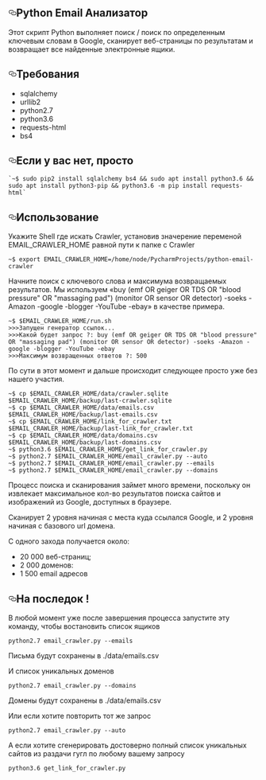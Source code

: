 <div id="readme" class="readme blob instapaper_body js-code-block-container">
<article class="markdown-body entry-content" itemprop="text"><h1><a id="user-content-python-email-анализатор" class="anchor" aria-hidden="true" href="#python-email-анализатор"><svg class="octicon octicon-link" viewBox="0 0 16 16" version="1.1" width="16" height="16" aria-hidden="true"><path fill-rule="evenodd" d="M4 9h1v1H4c-1.5 0-3-1.69-3-3.5S2.55 3 4 3h4c1.45 0 3 1.69 3 3.5 0 1.41-.91 2.72-2 3.25V8.59c.58-.45 1-1.27 1-2.09C10 5.22 8.98 4 8 4H4c-.98 0-2 1.22-2 2.5S3 9 4 9zm9-3h-1v1h1c1 0 2 1.22 2 2.5S13.98 12 13 12H9c-.98 0-2-1.22-2-2.5 0-.83.42-1.64 1-2.09V6.25c-1.09.53-2 1.84-2 3.25C6 11.31 7.55 13 9 13h4c1.45 0 3-1.69 3-3.5S14.5 6 13 6z"></path></svg></a>Python Email Анализатор</h1>
<p>Этот скрипт Python выполняет поиск / поиск по определенным ключевым словам в Google, сканирует веб-страницы по результатам и возвращает все найденные электронные ящики.</p>
<h2><a id="user-content-требования" class="anchor" aria-hidden="true" href="#требования"><svg class="octicon octicon-link" viewBox="0 0 16 16" version="1.1" width="16" height="16" aria-hidden="true"><path fill-rule="evenodd" d="M4 9h1v1H4c-1.5 0-3-1.69-3-3.5S2.55 3 4 3h4c1.45 0 3 1.69 3 3.5 0 1.41-.91 2.72-2 3.25V8.59c.58-.45 1-1.27 1-2.09C10 5.22 8.98 4 8 4H4c-.98 0-2 1.22-2 2.5S3 9 4 9zm9-3h-1v1h1c1 0 2 1.22 2 2.5S13.98 12 13 12H9c-.98 0-2-1.22-2-2.5 0-.83.42-1.64 1-2.09V6.25c-1.09.53-2 1.84-2 3.25C6 11.31 7.55 13 9 13h4c1.45 0 3-1.69 3-3.5S14.5 6 13 6z"></path></svg></a>Требования</h2>
<ul>
<li>sqlalchemy</li>
<li>urllib2</li>
<li>python2.7</li>
<li>python3.6</li>
<li>requests-html</li>
<li>bs4</li>
</ul>
<h2><a id="user-content-Устанавливаем" class="anchor" aria-hidden="true" href="#если-у-вас-нет-просто"><svg class="octicon octicon-link" viewBox="0 0 16 16" version="1.1" width="16" height="16" aria-hidden="true"><path fill-rule="evenodd" d="M4 9h1v1H4c-1.5 0-3-1.69-3-3.5S2.55 3 4 3h4c1.45 0 3 1.69 3 3.5 0 1.41-.91 2.72-2 3.25V8.59c.58-.45 1-1.27 1-2.09C10 5.22 8.98 4 8 4H4c-.98 0-2 1.22-2 2.5S3 9 4 9zm9-3h-1v1h1c1 0 2 1.22 2 2.5S13.98 12 13 12H9c-.98 0-2-1.22-2-2.5 0-.83.42-1.64 1-2.09V6.25c-1.09.53-2 1.84-2 3.25C6 11.31 7.55 13 9 13h4c1.45 0 3-1.69 3-3.5S14.5 6 13 6z"></path></svg></a>Если у вас нет, просто</h2>
<pre><code>`~$ sudo pip2 install sqlalchemy bs4 &amp;&amp; sudo apt install python3.6 &amp;&amp; sudo apt install python3-pip &amp;&amp; python3.6 -m pip install requests-html` 
</code></pre>
<h2><a id="user-content-использование" class="anchor" aria-hidden="true" href="#использование"><svg class="octicon octicon-link" viewBox="0 0 16 16" version="1.1" width="16" height="16" aria-hidden="true"><path fill-rule="evenodd" d="M4 9h1v1H4c-1.5 0-3-1.69-3-3.5S2.55 3 4 3h4c1.45 0 3 1.69 3 3.5 0 1.41-.91 2.72-2 3.25V8.59c.58-.45 1-1.27 1-2.09C10 5.22 8.98 4 8 4H4c-.98 0-2 1.22-2 2.5S3 9 4 9zm9-3h-1v1h1c1 0 2 1.22 2 2.5S13.98 12 13 12H9c-.98 0-2-1.22-2-2.5 0-.83.42-1.64 1-2.09V6.25c-1.09.53-2 1.84-2 3.25C6 11.31 7.55 13 9 13h4c1.45 0 3-1.69 3-3.5S14.5 6 13 6z"></path></svg></a>Использование</h2>
<p>Укажите Shell где искать Crawler, установив значерение переменой EMAIL_CRAWLER_HOME равной пути к папке с Crawler</p>
<pre><code>~$ export EMAIL_CRAWLER_HOME=/home/node/PycharmProjects/python-email-crawler
</code></pre>
<p>Начните поиск с ключевого слова и максимума возвращаемых результатов. Мы используем «buy (emf OR geiger OR TDS OR "blood pressure" OR "massaging pad") (monitor OR sensor OR detector) -soeks -Amazon -google -blogger -YouTube -ebay» в качестве примера.</p>
<pre><code>~$ $EMAIL_CRAWLER_HOME/run.sh
&gt;&gt;&gt;Запущен генератор ссылок...
&gt;&gt;&gt;Какой будет запрос ?: buy (emf OR geiger OR TDS OR "blood pressure" OR "massaging pad") (monitor OR sensor OR detector) -soeks -Amazon -google -blogger -YouTube -ebay
&gt;&gt;&gt;Максимум возвращенных ответов ?: 500
</code></pre>
<p>По сути в этот момент и дальше происходит следующее просто уже без нашего участия.</p>
<pre><code>~$ cp $EMAIL_CRAWLER_HOME/data/crawler.sqlite $EMAIL_CRAWLER_HOME/backup/last-crawler.sqlite
~$ cp $EMAIL_CRAWLER_HOME/data/emails.csv $EMAIL_CRAWLER_HOME/backup/last-emails.csv
~$ cp $EMAIL_CRAWLER_HOME/link_for_crawler.txt $EMAIL_CRAWLER_HOME/backup/last-link_for_crawler.txt
~$ cp $EMAIL_CRAWLER_HOME/data/domains.csv $EMAIL_CRAWLER_HOME/backup/last-domains.csv
~$ python3.6 $EMAIL_CRAWLER_HOME/get_link_for_crawler.py
~$ python2.7 $EMAIL_CRAWLER_HOME/email_crawler.py --auto
~$ python2.7 $EMAIL_CRAWLER_HOME/email_crawler.py --emails
~$ python2.7 $EMAIL_CRAWLER_HOME/email_crawler.py --domains
</code></pre>
<p>Процесс поиска и сканирования займет много времени, поскольку он извлекает максимальное кол-во результатов поиска сайтов и изображений из Google, доступных в браузере.</p>
<p>Сканирует 2 уровня начиная с места куда ссылался Google, и 2 уровня начиная с базового url домена.</p>
<p>С одного захода получается около:</p>
<ul>
<li>20 000 веб-страниц;</li>
<li>2 000 доменов:</li>
<li>1 500 email адресов</li>
</ul>
<h2><a id="user-content-на-последок-" class="anchor" aria-hidden="true" href="#на-последок-"><svg class="octicon octicon-link" viewBox="0 0 16 16" version="1.1" width="16" height="16" aria-hidden="true"><path fill-rule="evenodd" d="M4 9h1v1H4c-1.5 0-3-1.69-3-3.5S2.55 3 4 3h4c1.45 0 3 1.69 3 3.5 0 1.41-.91 2.72-2 3.25V8.59c.58-.45 1-1.27 1-2.09C10 5.22 8.98 4 8 4H4c-.98 0-2 1.22-2 2.5S3 9 4 9zm9-3h-1v1h1c1 0 2 1.22 2 2.5S13.98 12 13 12H9c-.98 0-2-1.22-2-2.5 0-.83.42-1.64 1-2.09V6.25c-1.09.53-2 1.84-2 3.25C6 11.31 7.55 13 9 13h4c1.45 0 3-1.69 3-3.5S14.5 6 13 6z"></path></svg></a>На последок !</h2>
<p>В любой момент уже после завершения процесса запустите эту команду, чтобы востановить список ящиков</p>
<pre><code>python2.7 email_crawler.py --emails
</code></pre>
<p>Письма будут сохранены в ./data/emails.csv</p>
<p>И список уникальных доменов</p>
<pre><code>python2.7 email_crawler.py --domains
</code></pre>
<p>Домены будут сохранены в ./data/emails.csv</p>
<p>Или если хотите повторить тот же запрос</p>
<pre><code>python2.7 email_crawler.py --auto
</code></pre>
<p>А если хотите сгенерировать достоверно полный список уникальных сайтов из раздачи гугл по любому вашему запросу</p>
<pre><code>python3.6 get_link_for_crawler.py
</code></pre>
</article>
  </div>

